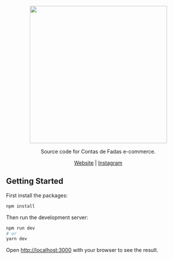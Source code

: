 <p align="center">
  <img src="https://i.imgur.com/SjcyiBf.jpg" width="375" />
  <br/>
</p>
<p align="center">Source code for Contas de Fadas e-commerce.</p>

<div  align="center">
  <span align="center">
     <a href="https://www.contasdefadas.com.br/">Website</a>
  </span>
  <span> | </span>
  <span align="center">
     <a href="https://www.instagram.com/contasdefadas/">Instagram</a>
  </span>
</div>

## Getting Started

First install the packages:

```bash
npm install
```

Then run the development server:

```bash
npm run dev
# or
yarn dev
```

Open [http://localhost:3000](http://localhost:3000) with your browser to see the result.
